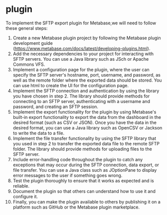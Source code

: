 # plugin
To implement the SFTP export plugin for Metabase,we will need to follow these general steps:
1.	Create a new Metabase plugin project by following the Metabase plugin development guide (https://www.metabase.com/docs/latest/developing-plugins.html).
2.	Add the necessary dependencies to your project for interacting with SFTP servers. You can use a Java library such as JSch or Apache Commons VFS.
3.	Implement a configuration page for the plugin, where the user can specify the SFTP server's hostname, port, username, and password, as well as the remote folder where the exported data should be stored. You can use html to create the UI for the configuration page.
4.	Implement the SFTP connection and authentication by using the library you have chosen in step 2. The library should provide methods for connecting to an SFTP server, authenticating with a username and password, and creating an SFTP session.
5.	Implement the export functionality for the plugin by using Metabase's built-in export functionality to export the data from the dashboard in the desired format (such as CSV or JSON). Once you have the data in the desired format, you can use a Java library such as OpenCSV or Jackson to write the data to a file.
6.	Implement the file transfer functionality by using the SFTP library that you used in step 2 to transfer the exported data file to the remote SFTP folder. The library should provide methods for uploading files to the SFTP server.
7.	Include error-handling code throughout the plugin to catch any exceptions that may occur during the SFTP connection, data export, or file transfer. You can use a Java class such as JOptionPane to display error messages to the user if something goes wrong.
8.	Test the plugin thoroughly to ensure that it works as expected and is reliable.
9.	Document the plugin so that others can understand how to use it and configure it.
10.	Finally, you can make the plugin available to others by publishing it on a platform such as GitHub or the Metabase plugin marketplace.


